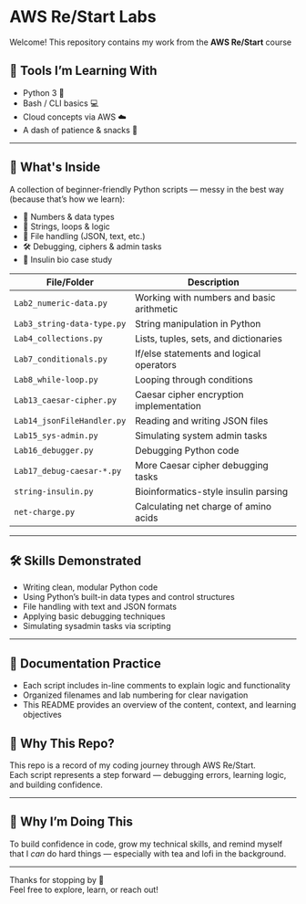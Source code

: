 # AWS Re/Start Labs

Welcome! This repository contains my work from the **AWS Re/Start** course 

## 🍵 Tools I’m Learning With

- Python 3 🐍  
- Bash / CLI basics 💻  
- Cloud concepts via AWS ☁️  
- A dash of patience & snacks 🍪

---

## 📁 What's Inside

A collection of beginner-friendly Python scripts — messy in the best way (because that’s how we learn):

- 🔢 Numbers & data types  
- 🧵 Strings, loops & logic  
- 📂 File handling (JSON, text, etc.)  
- 🛠️ Debugging, ciphers & admin tasks  
- 🧬 Insulin bio case study


| File/Folder                    | Description                                 |
|-------------------------------|---------------------------------------------|
| `Lab2_numeric-data.py`        | Working with numbers and basic arithmetic   |
| `Lab3_string-data-type.py`    | String manipulation in Python               |
| `Lab4_collections.py`         | Lists, tuples, sets, and dictionaries       |
| `Lab7_conditionals.py`        | If/else statements and logical operators    |
| `Lab8_while-loop.py`          | Looping through conditions                  |
| `Lab13_caesar-cipher.py`      | Caesar cipher encryption implementation     |
| `Lab14_jsonFileHandler.py`    | Reading and writing JSON files              |
| `Lab15_sys-admin.py`          | Simulating system admin tasks               |
| `Lab16_debugger.py`           | Debugging Python code                       |
| `Lab17_debug-caesar-*.py`     | More Caesar cipher debugging tasks          |
| `string-insulin.py`           | Bioinformatics-style insulin parsing        |
| `net-charge.py`               | Calculating net charge of amino acids       |

---

## 🛠️ Skills Demonstrated

- Writing clean, modular Python code
- Using Python’s built-in data types and control structures
- File handling with text and JSON formats
- Applying basic debugging techniques
- Simulating sysadmin tasks via scripting

---

## 📄 Documentation Practice

- Each script includes in-line comments to explain logic and functionality  
- Organized filenames and lab numbering for clear navigation  
- This README provides an overview of the content, context, and learning objectives

## 📌 Why This Repo?

This repo is a record of my coding journey through AWS Re/Start.  
Each script represents a step forward — debugging errors, learning logic, and building confidence.

---
## 🌼 Why I’m Doing This

To build confidence in code, grow my technical skills, and remind myself that I *can* do hard things — especially with tea and lofi in the background.

---

Thanks for stopping by 🤎  
Feel free to explore, learn, or reach out!
